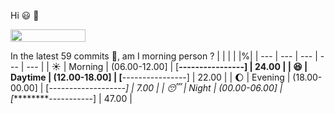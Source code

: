 Hi :smiley: :wave:

<img src="https://jojoee.jojoee.com/api/utcnow" width="120" height="20">

In the latest 59 commits :bug:, am I morning person ? 
| | | | |%|
| --- | --- | --- | --- | --- |
| :sunny: | Morning | (06.00-12.00] | [****----------------] | 24.00 |
| :satisfied: | Daytime | (12.00-18.00] | [****----------------] | 22.00 |
| :moon: | Evening | (18.00-00.00] | [*-------------------] | 7.00 |
| :sleeping: | Night | (00.00-06.00] | [*********-----------] | 47.00 |

